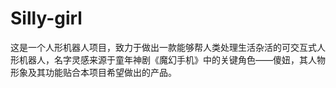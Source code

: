 # Silly-girl
这是一个人形机器人项目，致力于做出一款能够帮人类处理生活杂活的可交互式人形机器人，名字灵感来源于童年神剧《魔幻手机》中的关键角色——傻妞，其人物形象及其功能贴合本项目希望做出的产品。
